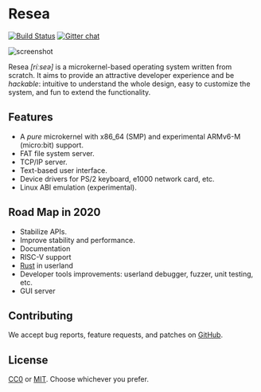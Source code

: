 Resea
=====
[![Build Status](https://github.com/nuta/resea/workflows/CI/badge.svg)](https://github.com/nuta/github-actions-test/actions?query=workflow%3ACI)
[![Gitter chat](https://badges.gitter.im/resea/community.png)](https://gitter.im/resea/community)

![screenshot](https://gist.githubusercontent.com/nuta/18bb9fb757bcb547f2432c4fc5197dcf/raw/6faa6cd38b2ad23cfdbfdabff5107f99aead12f9/demo.gif)

Resea *[ríːseə]* is a microkernel-based operating system written from scratch.
It aims to provide an attractive developer experience and be *hackable*:
intuitive to understand the whole design, easy to customize the system, and fun
to extend the functionality.

Features
--------
- A *pure* microkernel with x86_64 (SMP) and experimental ARMv6-M (micro:bit) support.
- FAT file system server.
- TCP/IP server.
- Text-based user interface.
- Device drivers for PS/2 keyboard, e1000 network card, etc.
- Linux ABI emulation (experimental).

Road Map in 2020
----------------
- Stabilize APIs.
- Improve stability and performance.
- Documentation
- RISC-V support
- [Rust](https://www.rust-lang.org/) in userland
- Developer tools improvements: userland debugger, fuzzer, unit testing, etc.
- GUI server

Contributing
------------
We accept bug reports, feature requests, and patches on
[GitHub](https://github.com/nuta/resea).

License
-------
[CC0](https://creativecommons.org/publicdomain/zero/1.0/) or
[MIT](https://opensource.org/licenses/MIT). Choose whichever you prefer.
